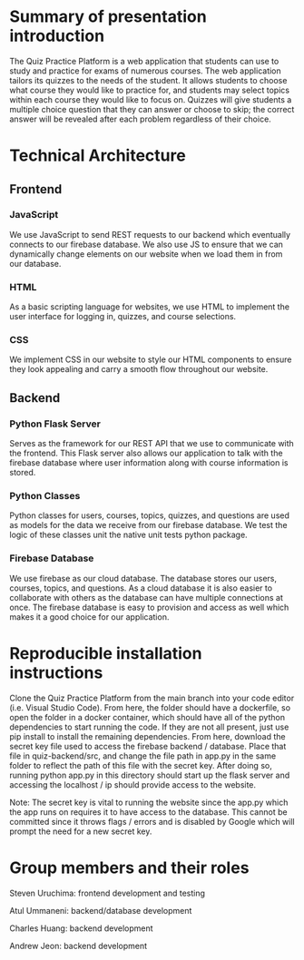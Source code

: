 # Summary of presentation introduction
The Quiz Practice Platform is a web application that students can use to study and practice for exams of numerous courses. The web application tailors its quizzes to the needs of the student. It allows students to choose what course they would like to practice for, and students may select topics within each course they would like to focus on. Quizzes will give students a multiple choice question that they can answer or choose to skip; the correct answer will be revealed after each problem regardless of their choice.

# Technical Architecture

## Frontend

### JavaScript

We use JavaScript to send REST requests to our backend which eventually connects to our firebase database. We also use JS to ensure that we can dynamically change elements on our website when we load them in from our database. 

### HTML
 
As a basic scripting language for websites, we use HTML to implement the user interface for logging in, quizzes, and course selections.

### CSS 

We implement CSS in our website to style our HTML components to ensure they look appealing and carry a smooth flow throughout our website.


## Backend

### Python Flask Server

Serves as the framework for our REST API that we use to communicate with the frontend. This Flask server also allows our application to talk with the firebase database where user information along with course information is stored.

### Python Classes

Python classes for users, courses, topics, quizzes, and questions are used as models for the data we receive from our firebase database. We test the logic of these classes unit the native unit tests python package. 

### Firebase Database

We use firebase as our cloud database. The database stores our users, courses, topics, and questions. As a cloud database it is also easier to collaborate with others as the database can have multiple connections at once. The firebase database is easy to provision and access as well which makes it a good choice for our application.

# Reproducible installation instructions
Clone the Quiz Practice Platform from the main branch into your code editor (i.e. Visual Studio Code). From here, the folder should have a dockerfile, so open the folder in a docker container, which should have all of the python dependencies to start running the code. If they are not all present, just use pip install to install the remaining dependencies. From here, download the secret key file used to access the firebase backend / database. Place that file in quiz-backend/src, and change the file path in app.py in the same folder to reflect the path of this file with the secret key. After doing so, running python app.py in this directory should start up the flask server and accessing the localhost / ip should provide access to the website. 

Note: The secret key is vital to running the website since the app.py which the app runs on requires it to have access to the database. This cannot be committed since it throws flags / errors and is disabled by Google which will prompt the need for a new secret key.

# Group members and their roles
Steven Uruchima: frontend development and testing

Atul Ummaneni: backend/database development

Charles Huang: backend development

Andrew Jeon: backend development
